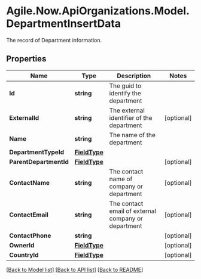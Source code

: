 # Agile.Now.ApiOrganizations.Model.DepartmentInsertData
The record of Department information.

## Properties

Name | Type | Description | Notes
------------ | ------------- | ------------- | -------------
**Id** | **string** | The guid to identify the department | 
**ExternalId** | **string** | The external identifier of the department | [optional] 
**Name** | **string** | The name of the department | 
**DepartmentTypeId** | [**FieldType**](FieldType.md) |  | 
**ParentDepartmentId** | [**FieldType**](FieldType.md) |  | [optional] 
**ContactName** | **string** | The contact name of company or department | [optional] 
**ContactEmail** | **string** | The contact email of external company or department | [optional] 
**ContactPhone** | **string** |  | [optional] 
**OwnerId** | [**FieldType**](FieldType.md) |  | [optional] 
**CountryId** | [**FieldType**](FieldType.md) |  | [optional] 

[[Back to Model list]](../README.md#documentation-for-models) [[Back to API list]](../README.md#documentation-for-api-endpoints) [[Back to README]](../README.md)


